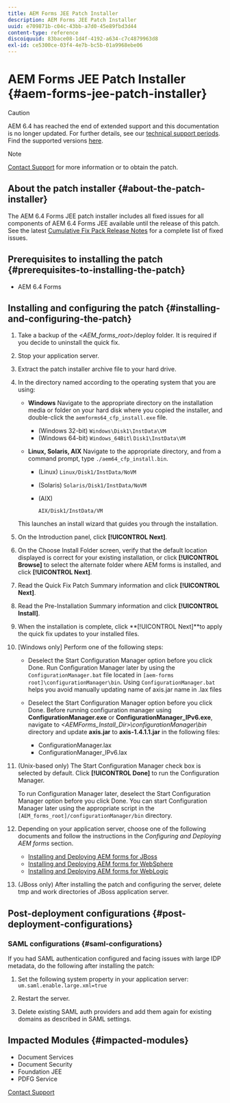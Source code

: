 ```yaml
---
title: AEM Forms JEE Patch Installer
description: AEM Forms JEE Patch Installer
uuid: e709871b-c04c-43bb-a7d0-45e89fbd3d44
content-type: reference
discoiquuid: 83bace08-1d4f-4192-a634-c7c4879963d8
exl-id: ce5300ce-03f4-4e7b-bc5b-01a9968ebe06
---
```

# AEM Forms JEE Patch Installer {#aem-forms-jee-patch-installer}

>[!CAUTION]
>
>AEM 6.4 has reached the end of extended support and this documentation is no longer updated. For further details, see our [technical support periods](https://helpx.adobe.com/support/programs/eol-matrix.html). Find the supported versions [here](https://experienceleague.adobe.com/docs/).

>[!NOTE]
>
>[Contact Support](https://www.adobe.com/account/sign-in.supportportal.html) for more information or to obtain the patch.

## About the patch installer {#about-the-patch-installer}

The AEM 6.4 Forms JEE patch installer includes all fixed issues for all components of AEM 6.4 Forms JEE available until the release of this patch. See the latest  [Cumulative Fix Pack Release Notes](cfp-release-notes.md) for a complete list of fixed issues.

## Prerequisites to installing the patch {#prerequisites-to-installing-the-patch}

* AEM 6.4 Forms

## Installing and configuring the patch {#installing-and-configuring-the-patch}

1. Take a backup of the &lt;*AEM_forms_root*&gt;/deploy folder. It is required if you decide to uninstall the quick fix.
1. Stop your application server.
1. Extract the patch installer archive file to your hard drive.
1. In the directory named according to the operating system that you are using:

    * **Windows** 
      Navigate to the appropriate directory on the installation media or folder on your hard disk where you copied the installer, and double-click the `aemforms64_cfp_install.exe` file.

        * (Windows 32-bit) `Windows\Disk1\InstData\VM`
        * (Windows 64-bit) `Windows_64Bit`\ `Disk1\InstData\VM`

    * **Linux, Solaris, AIX** 
      Navigate to the appropriate directory, and from a command prompt, type `./aem64_cfp_install.bin`.

        * (Linux) `Linux/Disk1/InstData/NoVM`
        * (Solaris) `Solaris/Disk1/InstData/NoVM`
        * (AIX)
        
          ```        
          AIX/Disk1/InstData/VM
          ```

   This launches an install wizard that guides you through the installation.

1. On the Introduction panel, click **[!UICONTROL Next]**.
1. On the Choose Install Folder screen, verify that the default location displayed is correct for your existing installation, or click **[!UICONTROL Browse]** to select the alternate folder where AEM forms  is installed, and click **[!UICONTROL Next]**.

1. Read the Quick Fix Patch Summary information and click **[!UICONTROL Next]**.
1. Read the Pre-Installation Summary information and click **[!UICONTROL Install]**.
1. When the installation is complete, click **[!UICONTROL Next]**to apply the quick fix updates to your installed files.
1. [Windows only] Perform one of the following steps:

    * Deselect the Start Configuration Manager option before you click Done. Run Configuration Manager later by using the `ConfigurationManager.bat` file located in `[aem-forms root]\configurationManager\bin`. Using `ConfigurationManager.bat` helps you avoid manually updating name of axis.jar name in .lax files
    * Deselect the Start Configuration Manager option before you click Done. Before running configuration manager using **ConfigurationManager.exe** or **ConfigurationManager_IPv6.exe**, navigate to *&lt;AEMForms_Install_Dir&gt;\configurationManager\bin* directory and update **axis.jar** to **axis-1.4.1.1.jar** in the following files:

      * ConfigurationManager.lax
      * ConfigurationManager_IPv6.lax

1. (Unix-based only) The Start Configuration Manager check box is selected by default. Click **[!UICONTROL Done]** to run the Configuration Manager.

   To run Configuration Manager later, deselect the Start Configuration Manager option before you click Done. You can start Configuration Manager later using the appropriate script in the `[AEM_forms_root]/configurationManager/bin` directory.

1. Depending on your application server, choose one of the following documents and follow the instructions in the *Configuring and Deploying AEM forms* section.

    * [Installing and Deploying AEM forms for JBoss](http://www.adobe.com/go/learn_aemforms_installJBoss_64)
    * [Installing and Deploying AEM forms for WebSphere](http://www.adobe.com/go/learn_aemforms_installWebSphere_64)
    * [Installing and Deploying AEM forms for WebLogic](http://www.adobe.com/go/learn_aemforms_installWebLogic_64)

1. (JBoss only) After installing the patch and configuring the server, delete  tmp  and work directories of JBoss application server.

## Post-deployment configurations {#post-deployment-configurations}

### SAML configurations {#saml-configurations}

If you had SAML authentication configured and facing issues with large IDP metadata, do the following after installing the patch:

1. Set the following system property in your application server:  
   `um.saml.enable.large.xml=true`

1. Restart the server.
1. Delete existing SAML auth providers and add them again for existing domains as described in SAML settings.

## Impacted Modules {#impacted-modules}

* Document Services  
* Document Security
* Foundation JEE
* PDFG Service

[Contact Support](https://www.adobe.com/account/sign-in.supportportal.html)
